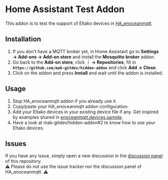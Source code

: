 # Home Assistant Test Addon

This addon is to test the support of Eltako devices in [HA_enoceanmqtt](https://github.com/mak-gitdev/HA_enoceanmqtt).   


## Installation
1. If you don't have a MQTT broker yet, in Home Assistant go to **Settings → Add-ons → Add-on store** and install the **Mosquitto broker** addon.
1. Go back to the **Add-on store**, click **⋮ → Repositories**, fill in</br>  **`https://github.com/mak-gitdev/hidden-addon`** and click **Add → Close**.
1. Click on the addon and press **Install** and wait until the addon is installed.

## Usage
1. Stop HA_enoceanmqtt addon if you already use it.
2. Copy/paste your HA_enoceanmqtt addon configuration.
3. Add your Eltako devices in your existing device file if any. Get inspired by examples shared in [enoceanmqtt.devices.sample](addon-test-eltako/enoceanmqtt.devices.sample).
4. Have a look at mak-gitdev/hidden-addon#2 to know how to use your Eltako devices.

## Issues
If you have any issue, simply open a new discussion in the [discussion panel](https://github.com/mak-gitdev/hidden-addon/discussions) of this repository.   
⚠️ Please do not use the issue tracker nor the discussion panel of HA_enoceanmqtt. ⚠️
